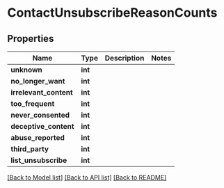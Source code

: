 # ContactUnsubscribeReasonCounts

## Properties
Name | Type | Description | Notes
------------ | ------------- | ------------- | -------------
**unknown** | **int** |  | 
**no_longer_want** | **int** |  | 
**irrelevant_content** | **int** |  | 
**too_frequent** | **int** |  | 
**never_consented** | **int** |  | 
**deceptive_content** | **int** |  | 
**abuse_reported** | **int** |  | 
**third_party** | **int** |  | 
**list_unsubscribe** | **int** |  | 

[[Back to Model list]](../README.md#documentation-for-models) [[Back to API list]](../README.md#documentation-for-api-endpoints) [[Back to README]](../README.md)


